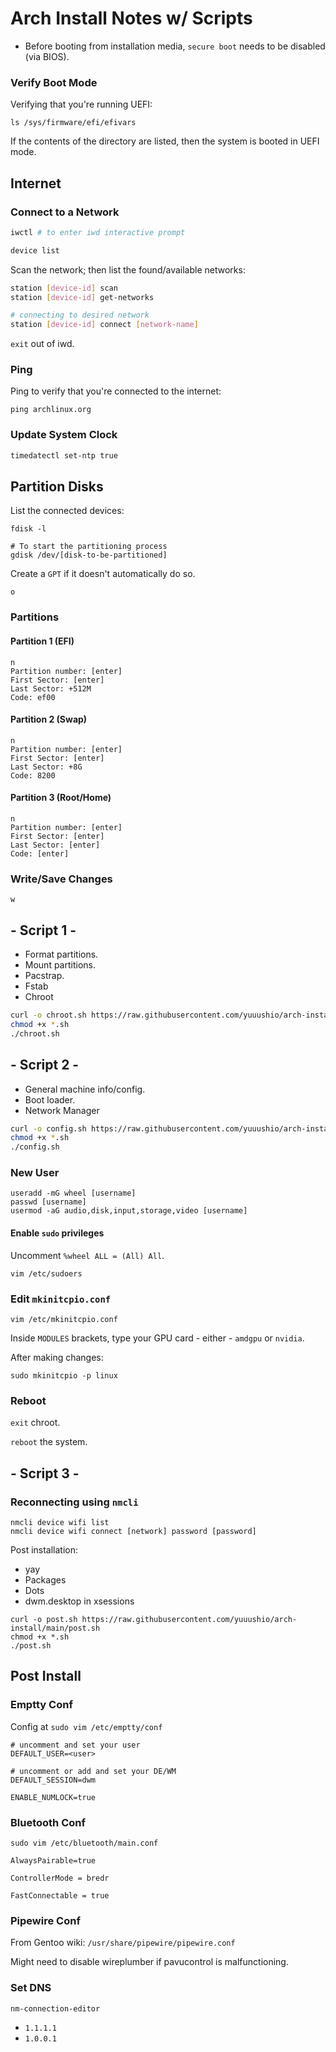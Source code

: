 # Arch Install Notes w/ Scripts

- Before booting from installation media, `secure boot` needs to be disabled (via BIOS).

### Verify Boot Mode
Verifying that you're running UEFI:
```shell
ls /sys/firmware/efi/efivars
```
If the contents of the directory are listed, then the system is booted in UEFI mode.

## Internet
### Connect to a Network
```bash
iwctl # to enter iwd interactive prompt
```

```bash
device list
```
Scan the network; then list the found/available networks:
```bash
station [device-id] scan
station [device-id] get-networks
```
```bash
# connecting to desired network
station [device-id] connect [network-name]
```
`exit` out of iwd.

### Ping
Ping to verify that you're connected to the internet:

```shell
ping archlinux.org
```

### Update System Clock
```bash
timedatectl set-ntp true
```

## Partition Disks
List the connected devices:
```shell
fdisk -l
```

```shell
# To start the partitioning process
gdisk /dev/[disk-to-be-partitioned]
```

Create a `GPT` if it doesn't automatically do so.

```
o
```

### Partitions
#### Partition 1 (EFI)
```
n
Partition number: [enter]
First Sector: [enter]
Last Sector: +512M
Code: ef00
```

#### Partition 2 (Swap)
```
n
Partition number: [enter]
First Sector: [enter]
Last Sector: +8G
Code: 8200
```


#### Partition 3 (Root/Home)
```
n
Partition number: [enter]
First Sector: [enter]
Last Sector: [enter]
Code: [enter]
```

### Write/Save Changes
```
w
```

## - Script 1 -

- Format partitions.
- Mount partitions.
- Pacstrap.
- Fstab
- Chroot

```bash
curl -o chroot.sh https://raw.githubusercontent.com/yuuushio/arch-install/main/chroot.sh
chmod +x *.sh
./chroot.sh
```

## - Script 2 -

- General machine info/config.
- Boot loader.
- Network Manager

```bash
curl -o config.sh https://raw.githubusercontent.com/yuuushio/arch-install/main/config.sh
chmod +x *.sh
./config.sh
```

### New User

```shell
useradd -mG wheel [username]
passwd [username]
usermod -aG audio,disk,input,storage,video [username]
```

#### Enable `sudo` privileges
Uncomment `%wheel ALL = (All) All`.
```shell
vim /etc/sudoers
```

### Edit `mkinitcpio.conf`
```shell
vim /etc/mkinitcpio.conf
```
Inside `MODULES` brackets, type your GPU card - either - `amdgpu` or `nvidia`.

After making changes:
```shell
sudo mkinitcpio -p linux 
```

### Reboot
`exit` chroot.

`reboot` the system.

## - Script 3 -


### Reconnecting using `nmcli`
```shell
nmcli device wifi list
nmcli device wifi connect [network] password [password]
```

Post installation:

- yay
- Packages
- Dots
- dwm.desktop in xsessions

```
curl -o post.sh https://raw.githubusercontent.com/yuuushio/arch-install/main/post.sh
chmod +x *.sh
./post.sh
```

## Post Install

### Emptty Conf
Config at `sudo vim /etc/emptty/conf`

```
# uncomment and set your user
DEFAULT_USER=<user>

# uncomment or add and set your DE/WM
DEFAULT_SESSION=dwm

ENABLE_NUMLOCK=true
```

### Bluetooth Conf
`sudo vim /etc/bluetooth/main.conf`

```
AlwaysPairable=true

ControllerMode = bredr

FastConnectable = true
```

### Pipewire Conf
From Gentoo wiki: `/usr/share/pipewire/pipewire.conf`

Might need to disable wireplumber if pavucontrol is malfunctioning.

### Set DNS

`nm-connection-editor`
- `1.1.1.1`
- `1.0.0.1`
